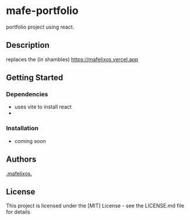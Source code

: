 # mafe-portfolio

portfolio project using react.

## Description

replaces the (in shambles) https://mafelixos.vercel.app

## Getting Started

### Dependencies

* uses vite to install react
*

### Installation

* coming soon

## Authors

[.mafelixos.](https://discord.com/users/843603059523190805)

## License

This project is licensed under the [MIT] License - see the LICENSE.md file for details
